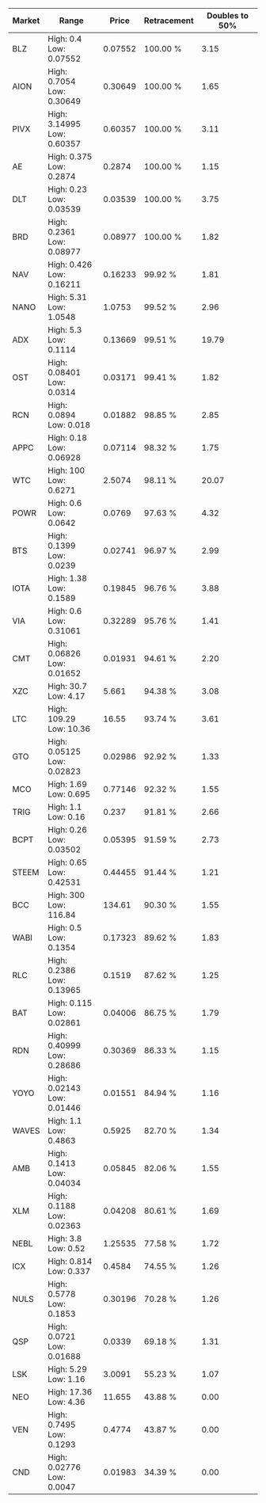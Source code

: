 | Market | Range | Price| Retracement | Doubles to 50% |
| --- | --- | --- | --- | --- |
| BLZ | High: 0.4<br />Low: 0.07552 | 0.07552 | 100.00 % | 3.15 |
| AION | High: 0.7054<br />Low: 0.30649 | 0.30649 | 100.00 % | 1.65 |
| PIVX | High: 3.14995<br />Low: 0.60357 | 0.60357 | 100.00 % | 3.11 |
| AE | High: 0.375<br />Low: 0.2874 | 0.2874 | 100.00 % | 1.15 |
| DLT | High: 0.23<br />Low: 0.03539 | 0.03539 | 100.00 % | 3.75 |
| BRD | High: 0.2361<br />Low: 0.08977 | 0.08977 | 100.00 % | 1.82 |
| NAV | High: 0.426<br />Low: 0.16211 | 0.16233 | 99.92 % | 1.81 |
| NANO | High: 5.31<br />Low: 1.0548 | 1.0753 | 99.52 % | 2.96 |
| ADX | High: 5.3<br />Low: 0.1114 | 0.13669 | 99.51 % | 19.79 |
| OST | High: 0.08401<br />Low: 0.0314 | 0.03171 | 99.41 % | 1.82 |
| RCN | High: 0.0894<br />Low: 0.018 | 0.01882 | 98.85 % | 2.85 |
| APPC | High: 0.18<br />Low: 0.06928 | 0.07114 | 98.32 % | 1.75 |
| WTC | High: 100<br />Low: 0.6271 | 2.5074 | 98.11 % | 20.07 |
| POWR | High: 0.6<br />Low: 0.0642 | 0.0769 | 97.63 % | 4.32 |
| BTS | High: 0.1399<br />Low: 0.0239 | 0.02741 | 96.97 % | 2.99 |
| IOTA | High: 1.38<br />Low: 0.1589 | 0.19845 | 96.76 % | 3.88 |
| VIA | High: 0.6<br />Low: 0.31061 | 0.32289 | 95.76 % | 1.41 |
| CMT | High: 0.06826<br />Low: 0.01652 | 0.01931 | 94.61 % | 2.20 |
| XZC | High: 30.7<br />Low: 4.17 | 5.661 | 94.38 % | 3.08 |
| LTC | High: 109.29<br />Low: 10.36 | 16.55 | 93.74 % | 3.61 |
| GTO | High: 0.05125<br />Low: 0.02823 | 0.02986 | 92.92 % | 1.33 |
| MCO | High: 1.69<br />Low: 0.695 | 0.77146 | 92.32 % | 1.55 |
| TRIG | High: 1.1<br />Low: 0.16 | 0.237 | 91.81 % | 2.66 |
| BCPT | High: 0.26<br />Low: 0.03502 | 0.05395 | 91.59 % | 2.73 |
| STEEM | High: 0.65<br />Low: 0.42531 | 0.44455 | 91.44 % | 1.21 |
| BCC | High: 300<br />Low: 116.84 | 134.61 | 90.30 % | 1.55 |
| WABI | High: 0.5<br />Low: 0.1354 | 0.17323 | 89.62 % | 1.83 |
| RLC | High: 0.2386<br />Low: 0.13965 | 0.1519 | 87.62 % | 1.25 |
| BAT | High: 0.115<br />Low: 0.02861 | 0.04006 | 86.75 % | 1.79 |
| RDN | High: 0.40999<br />Low: 0.28686 | 0.30369 | 86.33 % | 1.15 |
| YOYO | High: 0.02143<br />Low: 0.01446 | 0.01551 | 84.94 % | 1.16 |
| WAVES | High: 1.1<br />Low: 0.4863 | 0.5925 | 82.70 % | 1.34 |
| AMB | High: 0.1413<br />Low: 0.04034 | 0.05845 | 82.06 % | 1.55 |
| XLM | High: 0.1188<br />Low: 0.02363 | 0.04208 | 80.61 % | 1.69 |
| NEBL | High: 3.8<br />Low: 0.52 | 1.25535 | 77.58 % | 1.72 |
| ICX | High: 0.814<br />Low: 0.337 | 0.4584 | 74.55 % | 1.26 |
| NULS | High: 0.5778<br />Low: 0.1853 | 0.30196 | 70.28 % | 1.26 |
| QSP | High: 0.0721<br />Low: 0.01688 | 0.0339 | 69.18 % | 1.31 |
| LSK | High: 5.29<br />Low: 1.16 | 3.0091 | 55.23 % | 1.07 |
| NEO | High: 17.36<br />Low: 4.36 | 11.655 | 43.88 % | 0.00 |
| VEN | High: 0.7495<br />Low: 0.1293 | 0.4774 | 43.87 % | 0.00 |
| CND | High: 0.02776<br />Low: 0.0047 | 0.01983 | 34.39 % | 0.00 |
